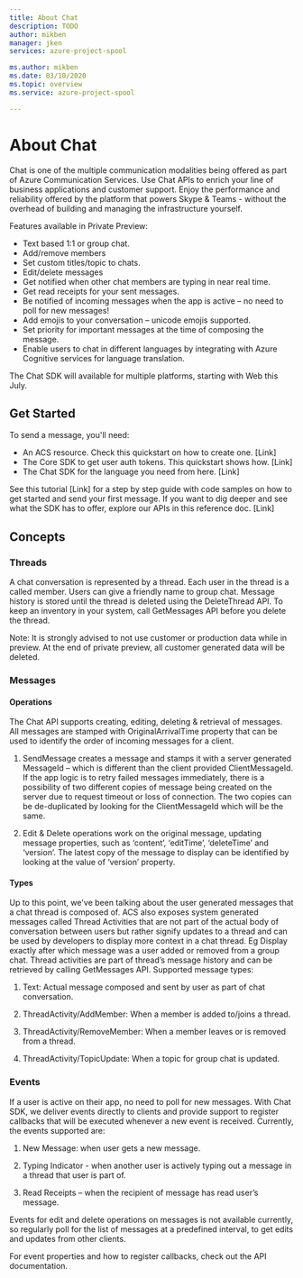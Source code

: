 ```yaml
---
title: About Chat
description: TODO
author: mikben    
manager: jken
services: azure-project-spool

ms.author: mikben
ms.date: 03/10/2020
ms.topic: overview
ms.service: azure-project-spool

---
```


# About Chat

Chat is one of the multiple communication modalities being offered as part of Azure Communication Services. Use Chat APIs to enrich your line of business applications and customer support. Enjoy the performance and reliability offered by the platform that powers Skype & Teams - without the overhead of building and managing the infrastructure yourself.  

Features available in Private Preview:  

- Text based 1:1 or group chat. 
- Add/remove members 
- Set custom titles/topic to chats.  
- Edit/delete messages 
- Get notified when other chat members are typing in near real time.  
- Get read receipts for your sent messages.  
- Be notified of incoming messages when the app is active – no need to poll for new messages!  
- Add emojis to your conversation – unicode emojis supported.  
- Set priority for important messages at the time of composing the message. 
- Enable users to chat in different languages by integrating with Azure Cognitive services for language translation.  

The Chat SDK will available for multiple platforms, starting with Web this July.  

## Get Started

To send a message, you'll need:  

- An ACS resource. Check this quickstart on how to create one. [Link] 
- The Core SDK to get user auth tokens. This quickstart shows how. [Link]  
- The Chat SDK for the language you need from here. [Link] 

See this tutorial [Link] for a step by step guide with code samples on how to get started and send your first message. If you want to dig deeper and see what the SDK has to offer, explore our APIs in this reference doc. [Link] 


## Concepts

### Threads

A chat conversation is represented by a thread. Each user in the thread is a called member. Users can give a friendly name to group chat. Message history is stored until the thread is deleted using the DeleteThread API. To keep an inventory in your system, call GetMessages API before you delete the thread.   

Note: It is strongly advised to not use customer or production data while in preview. At the end of private preview, all customer generated data will be deleted. 

### Messages

#### Operations
The Chat API supports creating, editing, deleting & retrieval of messages. All messages are stamped with OriginalArrivalTime property that can be used to identify the order of incoming messages for a client.  

1. SendMessage creates a message and stamps it with a server generated MessageId – which is different than the client provided ClientMessageId. If the app logic is to retry failed messages immediately, there is a possibility of two different copies of message being created on the server due to request timeout or loss of connection. The two copies can be de-duplicated by looking for the ClientMessageId which will be the same.  

2. Edit & Delete operations work on the original message, updating message properties, such as ‘content’, ‘editTime’, ‘deleteTime’ and ‘version’. The latest copy of the message to display can be identified by looking at the value of ‘version’ property. 

#### Types

Up to this point, we've been talking about the user generated messages that a chat thread is composed of. ACS also exposes system generated messages called Thread Activities that are not part of the actual body of conversation between users but rather signify updates to a thread and can be used by developers to display more context in a chat thread. Eg Display exactly after which message was a user  added or removed from a group chat. Thread activities are part of thread’s message history and can be retrieved by calling GetMessages API. Supported message types:  

1. Text: Actual message composed and sent by user as part of chat conversation. 

2. ThreadActivity/AddMember: When a member is added to/joins a thread.  

3. ThreadActivity/RemoveMember: When a member leaves or is removed from a thread. 

4. ThreadActivity/TopicUpdate: When a topic for group chat is updated.  


### Events

If a user is active on their app, no need to poll for new messages. With Chat SDK, we deliver events directly to clients and provide support to register callbacks that will be executed whenever a new event is received. Currently, the events supported are:  

1. New Message: when user gets a new message. 

2. Typing Indicator - when another user is actively typing out a message in a thread that user is part of. 

3. Read Receipts – when the recipient of message has read user’s message.   

Events for edit and delete operations on messages is not available currently, so regularly poll for the list of messages at a predefined interval, to get edits and updates from other clients.

For event properties and how to register callbacks, check out the API documentation.  
